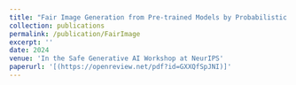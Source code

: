 ```yaml
---
title: "Fair Image Generation from Pre-trained Models by Probabilistic Modeling"
collection: publications
permalink: /publication/FairImage
excerpt: ''
date: 2024
venue: 'In the Safe Generative AI Workshop at NeurIPS'
paperurl: '[(https://openreview.net/pdf?id=GXXQfSpJNI)]'
---
```

